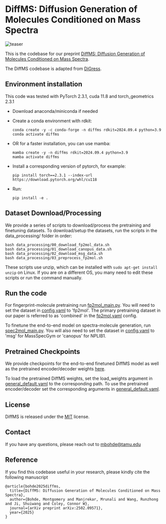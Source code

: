 # DiffMS: Diffusion Generation of Molecules Conditioned on Mass Spectra

![teaser](./figs/diffms-animation.gif)

This is the codebase for our preprint [DiffMS: Diffusion Generation of Molecules Conditioned on Mass Spectra](https://arxiv.org/abs/2502.09571).

The DiffMS codebase is adapted from [DiGress](https://github.com/cvignac/DiGress).

## Environment installation
This code was tested with PyTorch 2.3.1, cuda 11.8 and torch_geometrics 2.3.1

  - Download anaconda/miniconda if needed
  - Create a conda environment with rdkit:

    ```
    conda create -y -c conda-forge -n diffms rdkit=2024.09.4 python=3.9
    conda activate diffms
    ```

  - OR for a faster installation, you can use mamba:

    ```
    mamba create -y -n diffms rdkit=2024.09.4 python=3.9
    mamba activate diffms
    ```

  - Install a corresponding version of pytorch, for example:

    ```pip install torch==2.3.1 --index-url https://download.pytorch.org/whl/cu118```

  - Run:

    ```pip install -e .```


## Dataset Download/Processing

We provide a series of scripts to download/process the pretraining and finetuning datasets. To download/setup the datasets, run the scripts in the data_processing/ folder in order:

```
bash data_processing/00_download_fp2mol_data.sh
bash data_processing/01_download_canopus_data.sh
bash data_processing/02_download_msg_data.sh
bash data_processing/03_preprocess_fp2mol.sh
```

These scripts use unzip, which can be installed with ```sudo apt-get install unzip``` on Linux. If you are on a different OS, you many need to edit these scripts or run the command manually.

## Run the code

For fingerprint-molecule pretraining run [fp2mol_main.py](src/fp2mol_main.py). You will need to set the dataset in [config.yaml](configs/config.yaml) to 'fp2mol'. The primary pretraining dataset in our paper is referred to as 'combined' in the [fp2mol.yaml](configs/dataset/fp2mol.yaml) config.

To finetune the end-to-end model on spectra-molecule generation, run [spec2mol_main.py](src/spec2mol_main.py). You will also need to set the dataset in [config.yaml](configs/config.yaml) to 'msg' for MassSpecGym or 'canopus' for NPLIB1.

## Pretrained Checkpoints

We provide checkpoints for the end-to-end finetuned DiffMS model as well as the pretrained encoder/decoder weights [here](https://zenodo.org/records/15122968).

To load the pretrained DiffMS weights, set the load_weights argument in [general_default.yaml](configs/general/general_default.yaml) to the corresponding path. To use the pretrained encoder/decoder set the corresponding arguments in [general_default.yaml](configs/general/general_default.yaml).

## License

DiffMS is released under the [MIT](LICENSE.txt) license.

## Contact

If you have any questions, please reach out to mbohde@tamu.edu

## Reference
If you find this codebase useful in your research, please kindly cite the following manuscript
```
@article{bohde2025diffms,
  title={DiffMS: Diffusion Generation of Molecules Conditioned on Mass Spectra},
  author={Bohde, Montgomery and Manjrekar, Mrunali and Wang, Runzhong and Ji, Shuiwang and Coley, Connor W},
  journal={arXiv preprint arXiv:2502.09571},
  year={2025}
}
```
